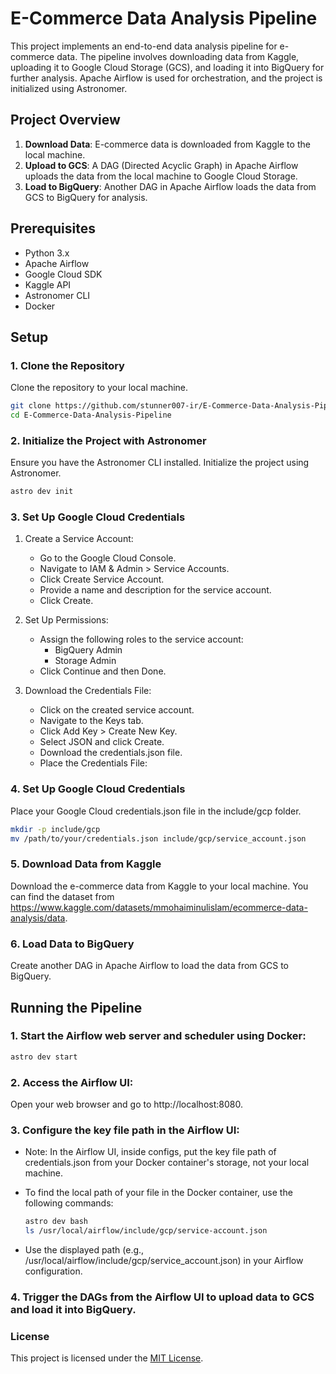 # E-Commerce Data Analysis Pipeline

This project implements an end-to-end data analysis pipeline for e-commerce data. The pipeline involves downloading data from Kaggle, uploading it to Google Cloud Storage (GCS), and loading it into BigQuery for further analysis. Apache Airflow is used for orchestration, and the project is initialized using Astronomer.

## Project Overview

1. **Download Data**: E-commerce data is downloaded from Kaggle to the local machine.
2. **Upload to GCS**: A DAG (Directed Acyclic Graph) in Apache Airflow uploads the data from the local machine to Google Cloud Storage.
3. **Load to BigQuery**: Another DAG in Apache Airflow loads the data from GCS to BigQuery for analysis.

## Prerequisites

- Python 3.x
- Apache Airflow
- Google Cloud SDK
- Kaggle API
- Astronomer CLI
- Docker

## Setup

### 1. Clone the Repository

Clone the repository to your local machine.

```sh
git clone https://github.com/stunner007-ir/E-Commerce-Data-Analysis-Pipeline.git
cd E-Commerce-Data-Analysis-Pipeline
```

### 2. Initialize the Project with Astronomer
Ensure you have the Astronomer CLI installed. Initialize the project using Astronomer.

```sh
astro dev init
```

### 3. Set Up Google Cloud Credentials
1. Create a Service Account:
    - Go to the Google Cloud Console.
    - Navigate to IAM & Admin > Service Accounts.
    - Click Create Service Account.
    - Provide a name and description for the service account.
    - Click Create.

2. Set Up Permissions:

    - Assign the following roles to the service account:
        - BigQuery Admin
        - Storage Admin
    - Click Continue and then Done.

3. Download the Credentials File:

    - Click on the created service account.
    - Navigate to the Keys tab.
    - Click Add Key > Create New Key.
    - Select JSON and click Create.
    - Download the credentials.json file.
    - Place the Credentials File:

### 4. Set Up Google Cloud Credentials
Place your Google Cloud credentials.json file in the include/gcp folder.

```sh
mkdir -p include/gcp
mv /path/to/your/credentials.json include/gcp/service_account.json
```

### 5. Download Data from Kaggle
Download the e-commerce data from Kaggle to your local machine. You can find the dataset from https://www.kaggle.com/datasets/mmohaiminulislam/ecommerce-data-analysis/data.

### 6. Load Data to BigQuery
Create another DAG in Apache Airflow to load the data from GCS to BigQuery.


## Running the Pipeline
### 1. Start the Airflow web server and scheduler using Docker:

```sh
astro dev start
```

### 2. Access the Airflow UI:

Open your web browser and go to http://localhost:8080.


### 3. Configure the key file path in the Airflow UI:

- Note: In the Airflow UI, inside configs, put the key file path of credentials.json from your Docker container's storage, not your local machine.
- To find the local path of your file in the Docker container, use the following commands:
    ```sh
    astro dev bash
    ls /usr/local/airflow/include/gcp/service-account.json
    ```

- Use the displayed path (e.g., /usr/local/airflow/include/gcp/service_account.json) in your Airflow configuration.

### 4. Trigger the DAGs from the Airflow UI to upload data to GCS and load it into BigQuery.

### License

This project is licensed under the [MIT License](LICENSE). 